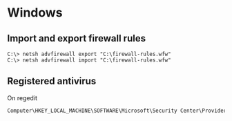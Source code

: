 # Windows

## Import and export firewall rules

```term
C:\> netsh advfirewall export "C:\firewall-rules.wfw"
C:\> netsh advfirewall import "C:\firewall-rules.wfw"
```

## Registered antivirus

On regedit

```txt
Computer\HKEY_LOCAL_MACHINE\SOFTWARE\Microsoft\Security Center\Provider\Av
```